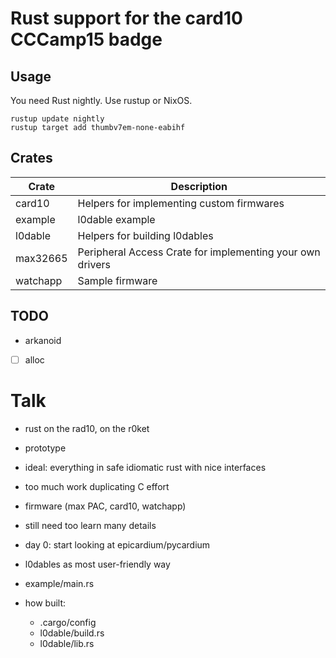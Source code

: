 # Rust support for the card10 CCCamp15 badge

## Usage

You need Rust nightly. Use rustup or NixOS.

```shell
rustup update nightly
rustup target add thumbv7em-none-eabihf
```

## Crates

| Crate    | Description                                               |
| ----     | ---                                                       |
| card10   | Helpers for implementing custom firmwares                 |
| example  | l0dable example                                           |
| l0dable  | Helpers for building l0dables                             |
| max32665 | Peripheral Access Crate for implementing your own drivers |
| watchapp | Sample firmware                                           |

## TODO

- arkanoid
- [ ] alloc


# Talk

- rust on the rad10, on the r0ket
- prototype
- ideal: everything in safe idiomatic rust with nice interfaces
- too much work duplicating C effort
- firmware (max PAC, card10, watchapp)
- still need too learn many details

- day 0: start looking at epicardium/pycardium
- l0dables as most user-friendly way
- example/main.rs
- how built:
  - .cargo/config
  - l0dable/build.rs
  - l0dable/lib.rs
